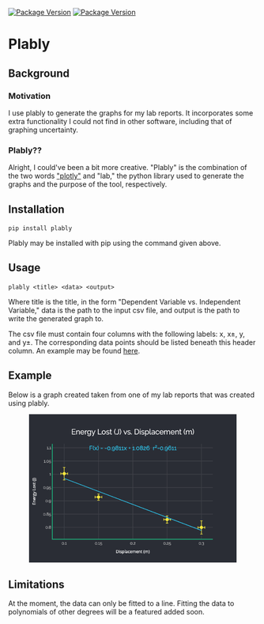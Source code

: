 [![Package Version](https://github.com/DhruvBisla/plably/workflows/Tests/badge.svg)](https://github.com/DhruvBisla/plably/actions/)
[![Package Version](https://img.shields.io/pypi/v/plably?color=success&label=pypi%20package&logo=PyPi
)](https://pypi.org/project/plably/)

# Plably

## Background

### Motivation
I use plably to generate the graphs for my lab reports. It incorporates some extra functionality I could not find in other software, including that of graphing uncertainty.

### Plably??
Alright, I could've been a bit more creative. "Plably" is the combination of the two words ["plotly"](https://github.com/plotly/plotly.py) and "lab," the python library used to generate the graphs and the purpose of the tool, respectively.

## Installation

```shell
pip install plably
```

Plably may be installed with pip using the command given above.

## Usage

```shell
plably <title> <data> <output>
```

Where title is the title, in the form "Dependent Variable vs. Independent Variable," data is the path to the input csv file, and output is the path to write the generated graph to.

The csv file must contain four columns with the following labels: x, x±, y, and y±. The corresponding data points should be listed beneath this header column. An example may be found [here](examples/example.csv).

## Example

Below is a graph created taken from one of my lab reports that was created using plably.

<p align="center">
    <img width="420" src="examples/example.png" alt='Example image'>
</p>

## Limitations

At the moment, the data can only be fitted to a line. Fitting the data to polynomials of other degrees will be a featured added soon.
